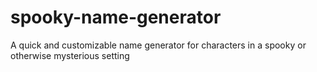# spooky-name-generator
 A quick and customizable name generator for characters in a spooky or otherwise mysterious setting 
